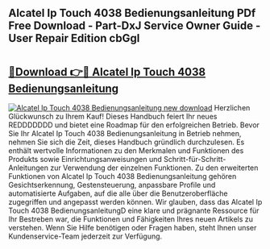 ## Alcatel Ip Touch 4038 Bedienungsanleitung PDf Free Download - Part-DxJ Service Owner Guide - User Repair Edition cbGgl

# <h2><a href="http://df3214d.blite.top/?on=Alcatel+Ip+Touch+4038+Bedienungsanleitung">🔗Download 👉🔴 Alcatel Ip Touch 4038 Bedienungsanleitung</a></h2>

[![Alcatel Ip Touch 4038 Bedienungsanleitung new download](https://i.imgur.com/lujVjoI.png)](http://df3214d.blite.top/?on=Alcatel+Ip+Touch+4038+Bedienungsanleitung)
Herzlichen Glückwunsch zu Ihrem Kauf! Dieses Handbuch feiert Ihr neues REDDDDDDD und bietet eine Roadmap für den erfolgreichen Betrieb. Bevor Sie Ihr Alcatel Ip Touch 4038 Bedienungsanleitung in Betrieb nehmen, nehmen Sie sich die Zeit, dieses Handbuch gründlich durchzulesen. Es enthält wertvolle Informationen zu den Merkmalen und Funktionen des Produkts sowie Einrichtungsanweisungen und Schritt-für-Schritt-Anleitungen zur Verwendung der einzelnen Funktionen. Zu den erweiterten Funktionen von Alcatel Ip Touch 4038 Bedienungsanleitung gehören Gesichtserkennung, Gestensteuerung, anpassbare Profile und automatisierte Aufgaben, auf die alle über die Benutzeroberfläche zugegriffen und angepasst werden können. Wir glauben, dass das Alcatel Ip Touch 4038 BedienungsanleitungD eine klare und prägnante Ressource für Ihr Bestreben war, die Funktionen und Fähigkeiten Ihres neuen Artikels zu verstehen. Wenn Sie Hilfe benötigen oder Fragen haben, steht Ihnen unser Kundenservice-Team jederzeit zur Verfügung.
